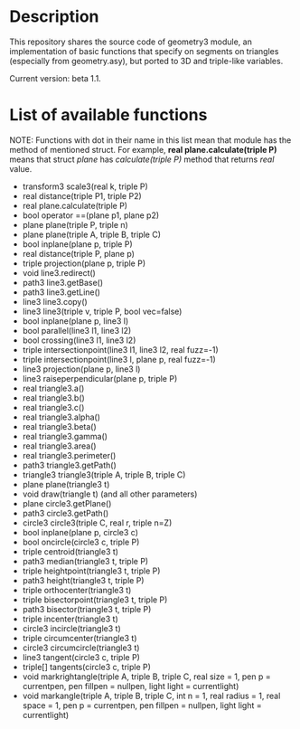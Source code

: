 # Description

This repository shares the source code of geometry3 module, an implementation of basic functions that specify on segments on triangles (especially from geometry.asy), but ported to 3D and triple-like variables. 

Current version: beta 1.1.

# List of available functions

NOTE: Functions with dot in their name in this list mean that module has the method of mentioned struct. For example, **real plane.calculate(triple P)** means that struct _plane_ has _calculate(triple P)_ method that returns _real_ value.

- transform3 scale3(real k, triple P) 
- real distance(triple P1, triple P2)
- real plane.calculate(triple P)
- bool operator ==(plane p1, plane p2)
- plane plane(triple P, triple n)
- plane plane(triple A, triple B, triple C)
- bool inplane(plane p, triple P)
- real distance(triple P, plane p)
- triple projection(plane p, triple P)
- void line3.redirect()
- path3 line3.getBase()
- path3 line3.getLine()
- line3 line3.copy()
- line3 line3(triple v, triple P, bool vec=false)
- bool inplane(plane p, line3 l)
- bool parallel(line3 l1, line3 l2)
- bool crossing(line3 l1, line3 l2)
- triple intersectionpoint(line3 l1, line3 l2, real fuzz=-1)
- triple intersectionpoint(line3 l, plane p, real fuzz=-1)
- line3 projection(plane p, line3 l)
- line3 raiseperpendicular(plane p, triple P)
- real triangle3.a()
- real triangle3.b()
- real triangle3.c()
- real triangle3.alpha()
- real triangle3.beta()
- real triangle3.gamma()
- real triangle3.area()
- real triangle3.perimeter()
- path3 triangle3.getPath()
- triangle3 triangle3(triple A, triple B, triple C)
- plane plane(triangle3 t)
- void draw(triangle t) (and all other parameters)
- plane circle3.getPlane()
- path3 circle3.getPath()
- circle3 circle3(triple C, real r, triple n=Z)
- bool inplane(plane p, circle3 c) 
- bool oncircle(circle3 c, triple P)
- triple centroid(triangle3 t)
- path3 median(triangle3 t, triple P)
- triple heightpoint(triangle3 t, triple P)
- path3 height(triangle3 t, triple P)
- triple orthocenter(triangle3 t)
- triple bisectorpoint(triangle3 t, triple P)
- path3 bisector(triangle3 t, triple P)
- triple incenter(triangle3 t)
- circle3 incircle(triangle3 t)
- triple circumcenter(triangle3 t)
- circle3 circumcircle(triangle3 t)
- line3 tangent(circle3 c, triple P)
- triple[] tangents(circle3 c, triple P)
- void markrightangle(triple A, triple B, triple C, real size = 1, pen p = currentpen, pen fillpen = nullpen, light light = currentlight)
- void markangle(triple A, triple B, triple C, int n = 1, real radius = 1, real space = 1, pen p = currentpen, pen fillpen = nullpen, light light = currentlight)

